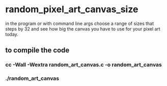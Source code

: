 # random_pixel_art_canvas_size

in the program or with command line args choose a range of sizes that steps by 32 and see how big the canvas you have to use for your pixel art today.

## to compile the code

### cc -Wall -Wextra random_art_canvas.c -o random_art_canvas
### ./random_art_canvas

